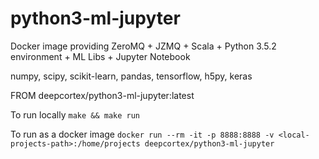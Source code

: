 
# python3-ml-jupyter
Docker image providing ZeroMQ + JZMQ + Scala + Python 3.5.2 environment + ML Libs + Jupyter Notebook

numpy, scipy, scikit-learn, pandas, tensorflow, h5py, keras

FROM deepcortex/python3-ml-jupyter:latest

To run locally ```make && make run```

To run as a docker image ```docker run --rm -it -p 8888:8888 -v <local-projects-path>:/home/projects deepcortex/python3-ml-jupyter```